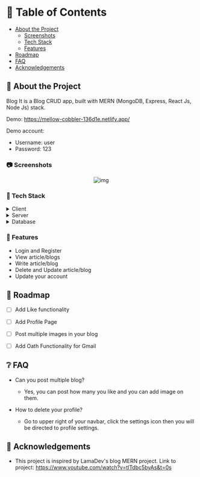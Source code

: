 <!-- Table of Contents -->
# :notebook_with_decorative_cover: Table of Contents

- [About the Project](#star2-about-the-project)
  * [Screenshots](#camera-screenshots)
  * [Tech Stack](#space_invader-tech-stack)
  * [Features](#dart-features)
- [Roadmap](#compass-roadmap)
- [FAQ](#grey_question-faq)
- [Acknowledgements](#gem-acknowledgements)

  

<!-- About the Project -->
## :star2: About the Project
Blog It is a Blog CRUD app, built with MERN (MongoDB, Express, React Js, Node Js) stack.

Demo: https://mellow-cobbler-136d1e.netlify.app/

Demo account:
- Username: user 
- Password: 123

<!-- Screenshots -->
### :camera: Screenshots

<div align="center"> 
  <img src="https://user-images.githubusercontent.com/103638111/194789355-ceae15bf-2e12-484a-9a32-18f9216cb9da.png" alt="img" />
  
</div>


<!-- TechStack -->
### :space_invader: Tech Stack

<details>
  <summary>Client</summary>
  <ul>
    <li><a href="https://reactjs.org/">React.js</a></li>
  </ul>
</details>

<details>
  <summary>Server</summary>
  <ul>
    <li><a href="https://expressjs.com/">Express.js</a></li>
    <li><a href="https://nodejs.org/en/about/">Node.js</a></li>
    <li><a href="https://mongoosejs.com/">Mongoose</a></li>
  </ul>
</details>

<details>
<summary>Database</summary>
  <ul>
    <li><a href="https://www.mongodb.com/">MongoDB</a></li>
  </ul>
</details>


<!-- Features -->
### :dart: Features

- Login and Register
- View article/blogs
- Write article/blog 
- Delete and Update article/blog
- Update your account

<!-- Roadmap -->
## :compass: Roadmap

* [ ] Add Like functionality
* [ ] Add Profile Page
* [ ] Post multiple images in your blog
* [ ] Add Oath Functionality for Gmail


<!-- FAQ -->
## :grey_question: FAQ

- Can you post multiple blog?

  + Yes, you can post how many you like and you can add image on them.

- How to delete your profile?

  + Go to upper right of your navbar, click the settings icon then you will be directed to profile settings. 



<!-- Acknowledgments -->
## :gem: Acknowledgements


 - This project is inspired by LamaDev's blog MERN project. Link to project: https://www.youtube.com/watch?v=tlTdbc5byAs&t=0s

